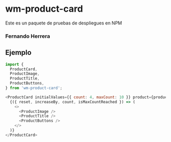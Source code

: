 # wm-product-card

Este es un paquete de pruebas de despliegues en NPM

### Fernando Herrera

## Ejemplo

```javascript
import {
  ProductCard,
  ProductImage,
  ProductTitle,
  ProductButtons,
} from 'wm-product-card';
```

```javascript
<ProductCard initialValues={{ count: 4, maxCount: 10 }} product={product}>
  {({ reset, increaseBy, count, isMaxCountReached }) => (
    <>
      <ProductImage />
      <ProductTitle />
      <ProductButtons />
    </>
  )}
</ProductCard>
```
